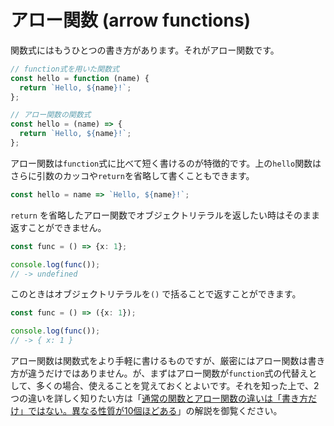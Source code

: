 # アロー関数 \(arrow functions\)

関数式にはもうひとつの書き方があります。それがアロー関数です。

```javascript
// function式を用いた関数式
const hello = function (name) {
  return `Hello, ${name}!`;
};

// アロー関数の関数式
const hello = (name) => {
  return `Hello, ${name}!`;
};
```

アロー関数は`function`式に比べて短く書けるのが特徴的です。上の`hello`関数はさらに引数のカッコや`return`を省略して書くこともできます。

```javascript
const hello = name => `Hello, ${name}!`;
```

`return` を省略したアロー関数でオブジェクトリテラルを返したい時はそのまま返すことができません。

```typescript
const func = () => {x: 1};

console.log(func());
// -> undefined
```

このときはオブジェクトリテラルを`()` で括ることで返すことができます。

```typescript
const func = () => ({x: 1});

console.log(func());
// -> { x: 1 }
```

アロー関数は関数式をより手軽に書けるものですが、厳密にはアロー関数は書き方が違うだけではありません。が、まずはアロー関数が`function`式の代替えとして、多くの場合、使えることを覚えておくとよいです。それを知った上で、2つの違いを詳しく知りたい方は「[通常の関数とアロー関数の違いは「書き方だけ」ではない。異なる性質が10個ほどある](https://qiita.com/suin/items/a44825d253d023e31e4d)」の解説を御覧ください。

